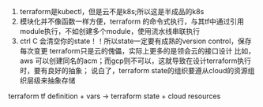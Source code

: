 1. terraform是kubectl，但是云不是k8s;所以这是半成品的k8s
2. 模块化并不像函数一样方便，terraform 的命令式执行，与其tf中通过引用module执行，不如创建多个module，使用流水线串联执行
3. ctrl C 会清空你的state！！所以state一定要有成熟的version control，保存每次变更
terraform只是云的傀儡，实际上更多的是领会云的接口设计
比如，aws 可以创建同名的acm；而gcp则不可以，这就导致在设计terraform执行时，要有良好的抽象；
    说白了，terraform state的组织要遵从cloud的资源组织层级来抽象存储

terraform tf definition + vars -> terraform state + cloud resources